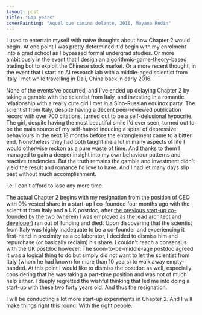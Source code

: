 ```yaml
---
layout: post
title: "Gap years"
coverPainting: "Aquel que camina delante, 2016, Mayana Redin"
---
```


I used to entertain myself with naïve thoughts about how Chapter 2 would begin. At one point I was pretty determined it'd begin with my enrolment into a grad school as I bypassed formal undergrad studies. Or more ambitiously in the event that I design an [algorithmic-game-theory](http://www.cs.cmu.edu/~sandholm/cs15-892F13/algorithmic-game-theory.pdf)-based trading bot to exploit the Chinese stock market. Or a more recent thought, in the event that I start an AI research lab with a middle-aged scientist from Italy I met while travelling in Dali, China back in early 2016.

None of the events've occurred, and I've ended up delaying Chapter 2 by taking a gamble with the scientist from Italy, and investing in a romantic relationship with a really cute girl I met in a Sino-Russian equinox party. The scientist from Italy, despite having a decent peer-reviewed publication record with over 700 citations, turned out to be a self-delusional hypocrite. The girl, despite having the most beautiful smile I'd ever seen, turned out to be the main source of my self-hatred inducing a spiral of depressive behaviours in the next 18 months before the entanglement came to a bitter end. Nonetheless they had both taught me a lot in many aspects of life I would otherwise reckon as a pure waste of time. And thanks to them I managed to gain a deeper insight into my own behaviour patterns and reactive tendencies. But the truth remains the gamble and investment didn't yield the result and romance I'd love to have. And I had let many days slip past without much accomplishment.

i.e. I can't afford to lose any more time.

The actual Chapter 2 begins with my resignation from the position of CEO with 0% vested share in a start-up I co-founded four months ago with the scientist from Italy and a UK postdoc, after [the previous start-up co-founded by the two (wherein I was employed as the lead architect and developer)](https://www.crunchbase.com/organization/artha-ltd) ran out of funding and died. Upon discovering that the scientist from Italy was highly inadequate to be a co-founder and experiencing it first-hand in proximity as a collaborator, I decided to dismiss him and repurchase (or basically reclaim) his share. I couldn't reach a consensus with the UK postdoc however. The soon-to-be-middle-age postdoc agreed it was a logical thing to do but simply did not want to let the scientist from Italy (whom he had known for more than 10 years) to walk away empty-handed. At this point I would like to dismiss the postdoc as well, especially considering that he was taking a part-time position and was not of much help either. I deeply regretted the wishful thinking that led me into doing a start-up with these two forty years old. And thus the resignation.

I will be conducting a lot more start-up experiments in Chapter 2. And I will make things right this round. With the right people.
